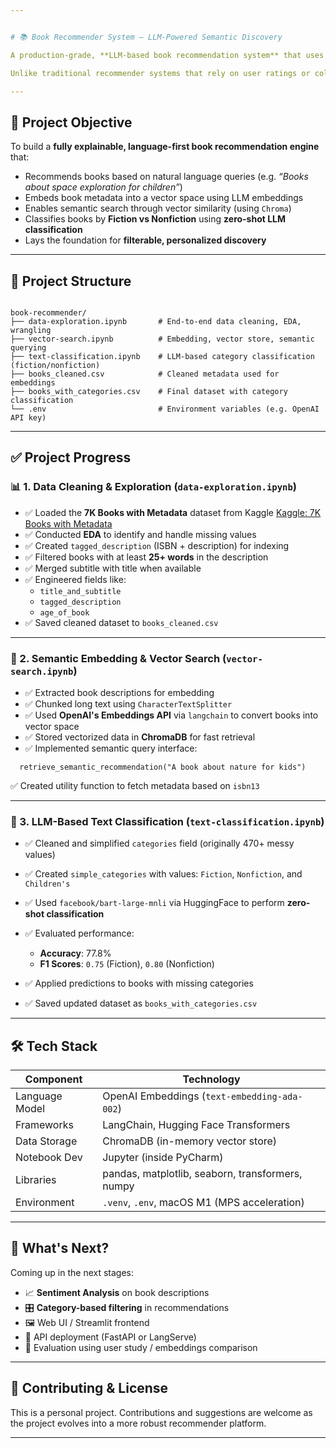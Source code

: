 ```yaml
---


# 📚 Book Recommender System — LLM-Powered Semantic Discovery

A production-grade, **LLM-based book recommendation system** that uses deep language understanding and vector similarity search to deliver highly relevant and personalized book suggestions.

Unlike traditional recommender systems that rely on user ratings or collaborative filtering, this system leverages rich textual metadata (e.g. descriptions) and **OpenAI embeddings** to perform intelligent matching and classification of books based on **semantic meaning**.

---
```


## 🎯 Project Objective

To build a **fully explainable, language-first book recommendation engine** that:

- Recommends books based on natural language queries (e.g. *“Books about space exploration for children”*)
- Embeds book metadata into a vector space using LLM embeddings
- Enables semantic search through vector similarity (using `Chroma`)
- Classifies books by **Fiction vs Nonfiction** using **zero-shot LLM classification**
- Lays the foundation for **filterable, personalized discovery**

---

## 📁 Project Structure

```

book-recommender/
├── data-exploration.ipynb       # End-to-end data cleaning, EDA, wrangling
├── vector-search.ipynb          # Embedding, vector store, semantic querying
├── text-classification.ipynb    # LLM-based category classification (fiction/nonfiction)
├── books_cleaned.csv            # Cleaned metadata used for embeddings
├── books_with_categories.csv    # Final dataset with category classification
└── .env                         # Environment variables (e.g. OpenAI API key)

````

---

## ✅ Project Progress

### 📊 1. Data Cleaning & Exploration (`data-exploration.ipynb`)
- ✅ Loaded the **7K Books with Metadata** dataset from Kaggle [Kaggle: 7K Books with Metadata](https://www.kaggle.com/datasets/dylanjcastillo/7k-books-with-metadata)
- ✅ Conducted **EDA** to identify and handle missing values
- ✅ Created `tagged_description` (ISBN + description) for indexing
- ✅ Filtered books with at least **25+ words** in the description
- ✅ Merged subtitle with title when available
- ✅ Engineered fields like:
  - `title_and_subtitle`
  - `tagged_description`
  - `age_of_book`
- ✅ Saved cleaned dataset to `books_cleaned.csv`

---

### 🔎 2. Semantic Embedding & Vector Search (`vector-search.ipynb`)
- ✅ Extracted book descriptions for embedding
- ✅ Chunked long text using `CharacterTextSplitter`
- ✅ Used **OpenAI's Embeddings API** via `langchain` to convert books into vector space
- ✅ Stored vectorized data in **ChromaDB** for fast retrieval
- ✅ Implemented semantic query interface:

```
  retrieve_semantic_recommendation("A book about nature for kids")
````

✅ Created utility function to fetch metadata based on `isbn13`

---

### 🧠 3. LLM-Based Text Classification (`text-classification.ipynb`)

* ✅ Cleaned and simplified `categories` field (originally 470+ messy values)
* ✅ Created `simple_categories` with values: `Fiction`, `Nonfiction`, and `Children's`
* ✅ Used `facebook/bart-large-mnli` via HuggingFace to perform **zero-shot classification**
* ✅ Evaluated performance:

  * **Accuracy**: 77.8%
  * **F1 Scores**: `0.75` (Fiction), `0.80` (Nonfiction)
* ✅ Applied predictions to books with missing categories
* ✅ Saved updated dataset as `books_with_categories.csv`

---

## 🛠️ Tech Stack

| Component      | Technology                                       |
| -------------- | ------------------------------------------------ |
| Language Model | OpenAI Embeddings (`text-embedding-ada-002`)     |
| Frameworks     | LangChain, Hugging Face Transformers             |
| Data Storage   | ChromaDB (in-memory vector store)                |
| Notebook Dev   | Jupyter (inside PyCharm)                         |
| Libraries      | pandas, matplotlib, seaborn, transformers, numpy |
| Environment    | `.venv`, `.env`, macOS M1 (MPS acceleration)     |

---

## 🚧 What's Next?

Coming up in the next stages:

* 📈 **Sentiment Analysis** on book descriptions
* 🎛️ **Category-based filtering** in recommendations
* 🖼️ Web UI / Streamlit frontend
* 🔌 API deployment (FastAPI or LangServe)
* 🧪 Evaluation using user study / embeddings comparison

---

## 🤝 Contributing & License

This is a personal project. Contributions and suggestions are welcome as the project evolves into a more robust recommender platform.

---


